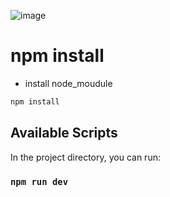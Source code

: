 ![image](https://github.com/pongsapak-suwa/web-realworld/assets/94011063/0cb44fe7-b7f9-4adc-81a4-3e2f0aa14779)



# npm install 

 * install node_moudule

```bash
npm install
```
## Available Scripts

In the project directory, you can run:

### `npm run dev`
